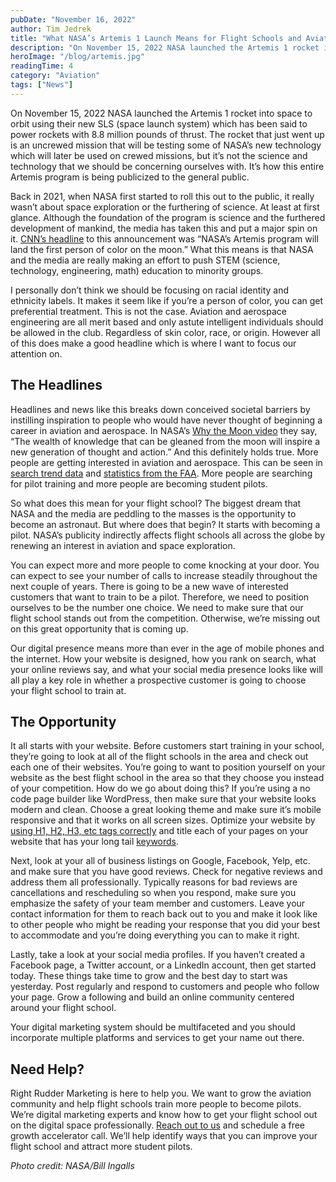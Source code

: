 ```yaml
---
pubDate: "November 16, 2022"
author: Tim Jedrek
title: "What NASA’s Artemis 1 Launch Means for Flight Schools and Aviation"
description: "On November 15, 2022 NASA launched the Artemis 1 rocket into space to orbit using their new SLS (space launch system) which has been said to power rockets with 8.8 million pounds of thrust.  The rocket that just went up is an uncrewed mission that will be testing some of NASA’s new technology which will later be used on crewed missions, but it’s not the science and technology that we should be concerning ourselves with."
heroImage: "/blog/artemis.jpg"
readingTime: 4
category: "Aviation"
tags: ["News"]
---
```


On November 15, 2022 NASA launched the Artemis 1 rocket into space to orbit using their new SLS (space launch system) which has been said to power rockets with 8.8 million pounds of thrust. The rocket that just went up is an uncrewed mission that will be testing some of NASA’s new technology which will later be used on crewed missions, but it’s not the science and technology that we should be concerning ourselves with. It’s how this entire Artemis program is being publicized to the general public.

Back in 2021, when NASA first started to roll this out to the public, it really wasn’t about space exploration or the furthering of science. At least at first glance. Although the foundation of the program is science and the furthered development of mankind, the media has taken this and put a major spin on it. [CNN’s headline](https://www.cnn.com/2021/04/09/world/nasa-artemis-person-of-color-crew-scn) to this announcement was “NASA’s Artemis program will land the first person of color on the moon.” What this means is that NASA and the media are really making an effort to push STEM (science, technology, engineering, math) education to minority groups.

I personally don’t think we should be focusing on racial identity and ethnicity labels. It makes it seem like if you’re a person of color, you can get preferential treatment. This is not the case. Aviation and aerospace engineering are all merit based and only astute intelligent individuals should be allowed in the club. Regardless of skin color, race, or origin. However all of this does make a good headline which is where I want to focus our attention on.

## The Headlines

Headlines and news like this breaks down conceived societal barriers by instilling inspiration to people who would have never thought of beginning a career in aviation and aerospace. In NASA’s [Why the Moon video](https://www.youtube.com/watch?v=bmC-FwibsZg) they say, “The wealth of knowledge that can be gleaned from the moon will inspire a new generation of thought and action.” And this definitely holds true. More people are getting interested in aviation and aerospace. This can be seen in [search trend data](https://trends.google.com/trends/explore?date=2010-01-01%202022-11-01&geo=US&q=flight%20school%20near%20me) and [statistics from the FAA](https://www.faa.gov/data_research/aviation_data_statistics/civil_airmen_statistics). More people are searching for pilot training and more people are becoming student pilots.

So what does this mean for your flight school? The biggest dream that NASA and the media are peddling to the masses is the opportunity to become an astronaut. But where does that begin? It starts with becoming a pilot. NASA’s publicity indirectly affects flight schools all across the globe by renewing an interest in aviation and space exploration.

You can expect more and more people to come knocking at your door. You can expect to see your number of calls to increase steadily throughout the next couple of years. There is going to be a new wave of interested customers that want to train to be a pilot. Therefore, we need to position ourselves to be the number one choice. We need to make sure that our flight school stands out from the competition. Otherwise, we’re missing out on this great opportunity that is coming up.

Our digital presence means more than ever in the age of mobile phones and the internet. How your website is designed, how you rank on search, what your online reviews say, and what your social media presence looks like will all play a key role in whether a prospective customer is going to choose your flight school to train at.

## The Opportunity

It all starts with your website. Before customers start training in your school, they’re going to look at all of the flight schools in the area and check out each one of their websites. You’re going to want to position yourself on your website as the best flight school in the area so that they choose you instead of your competition. How do we go about doing this? If you’re using a no code page builder like WordPress, then make sure that your website looks modern and clean. Choose a great looking theme and make sure it’s mobile responsive and that it works on all screen sizes. Optimize your website by [using H1, H2, H3, etc tags correctly](https://timjedrek.com/pages/seo-for-beginners-how-to-implement-seo-on-your-website) and title each of your pages on your website that has your long tail [keywords](https://timjedrek.com/pages/seo-for-beginners-how-to-implement-seo-on-your-website).

Next, look at your all of business listings on Google, Facebook, Yelp, etc. and make sure that you have good reviews. Check for negative reviews and address them all professionally. Typically reasons for bad reviews are cancellations and rescheduling so when you respond, make sure you emphasize the safety of your team member and customers. Leave your contact information for them to reach back out to you and make it look like to other people who might be reading your response that you did your best to accommodate and you’re doing everything you can to make it right.

Lastly, take a look at your social media profiles. If you haven’t created a Facebook page, a Twitter account, or a LinkedIn account, then get started today. These things take time to grow and the best day to start was yesterday. Post regularly and respond to customers and people who follow your page. Grow a following and build an online community centered around your flight school.

Your digital marketing system should be multifaceted and you should incorporate multiple platforms and services to get your name out there.

## Need Help?

Right Rudder Marketing is here to help you. We want to grow the aviation community and help flight schools train more people to become pilots. We’re digital marketing experts and know how to get your flight school out on the digital space professionally. [Reach out to us](https://rightruddermarketing.com/schedule-call) and schedule a free growth accelerator call. We’ll help identify ways that you can improve your flight school and attract more student pilots.

_Photo credit: NASA/Bill Ingalls_
